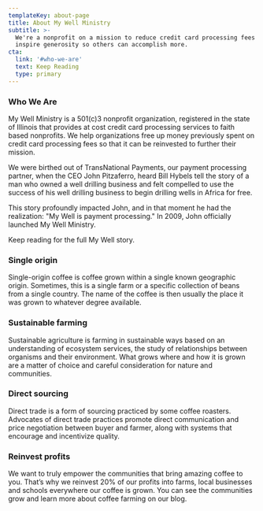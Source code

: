 ```yaml
---
templateKey: about-page
title: About My Well Ministry
subtitle: >-
  We're a nonprofit on a mission to reduce credit card processing fees and
  inspire generosity so others can accomplish more.
cta:
  link: '#who-we-are'
  text: Keep Reading
  type: primary
---
```

### Who We Are
My Well Ministry is a 501(c)3 nonprofit organization, registered in the state of Illinois
that provides at cost credit card processing services to faith based nonprofits. We help
organizations free up money previously spent on credit card processing fees so that it
can be reinvested to further their mission.

We were birthed out of TransNational Payments, our payment processing partner,
when the CEO John Pitzaferro, heard Bill Hybels tell the story of a man who owned a
well drilling business and felt compelled to use the success of his well drilling business
to begin drilling wells in Africa for free.

This story profoundly impacted John, and in that moment he had the realization:
"My Well is payment processing." In 2009, John officially launched My Well Ministry.

Keep reading for the full My Well story.

### Single origin
Single-origin coffee is coffee grown within a single known geographic origin. Sometimes, this is a single farm or a specific collection of beans from a single country. The name of the coffee is then usually the place it was grown to whatever degree available.

### Sustainable farming
Sustainable agriculture is farming in sustainable ways based on an understanding of ecosystem services, the study of relationships between organisms and their environment. What grows where and how it is grown are a matter of choice and careful consideration for nature and communities.

### Direct sourcing
Direct trade is a form of sourcing practiced by some coffee roasters. Advocates of direct trade practices promote direct communication and price negotiation between buyer and farmer, along with systems that encourage and incentivize quality.

### Reinvest profits
We want to truly empower the communities that bring amazing coffee to you. That’s why we reinvest 20% of our profits into farms, local businesses and schools everywhere our coffee is grown. You can see the communities grow and learn more about coffee farming on our blog.
